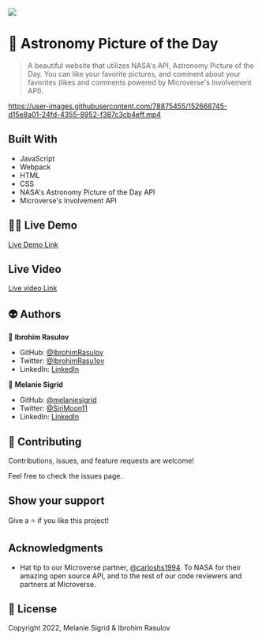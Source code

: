 ![](https://img.shields.io/badge/Microverse-blueviolet)

# 🚀 Astronomy Picture of the Day

> A beautiful website that utilizes NASA's API, Astronomy Picture of the Day. You can like your favorite pictures, and comment about your favorites (likes and comments powered by Microverse's Involvement API).

https://user-images.githubusercontent.com/78875455/152668745-d15e8a01-24fd-4355-8952-f387c3cb4eff.mp4

## Built With

- JavaScript
- Webpack
- HTML
- CSS
- NASA's Astronomy Picture of the Day API
- Microverse's Involvement API

## 🧑‍🚀 Live Demo

[Live Demo Link](https://melaniesigrid.github.io/AstronomyPictureOfTheDay/dist/)

## Live Video

[Live video Link](https://youtu.be/kCXQTR1wQN4)

## 👽 Authors

👤 **Ibrohim Rasulov**

- GitHub: [@IbrohimRasulov](https://github.com/IbrohimRasulov)
- Twitter: [@IbrohimRasu1ov](https://twitter.com/IbrohimRasu1ov)
- LinkedIn: [LinkedIn](https://www.linkedin.com/in/ibrohim-rasulov-a88352209/)

👤 **Melanie Sigrid**

- GitHub: [@melaniesigrid](https://github.com/melaniesigrid)
- Twitter: [@SiriMoon11](https://twitter.com/SiriMoon11)
- LinkedIn: [LinkedIn](https://www.linkedin.com/in/melaniesigrid/)

## 🤝 Contributing

Contributions, issues, and feature requests are welcome!

Feel free to check the issues page.

## Show your support

Give a ⭐️ if you like this project!

## Acknowledgments

- Hat tip to our Microverse partner, [@carloshs1994](https://github.com/carloshs1994). To NASA for their amazing open source API, and to the rest of our code reviewers and partners at Microverse.

## 📝 License

Copyright 2022, Melanie Sigrid & Ibrohim Rasulov
